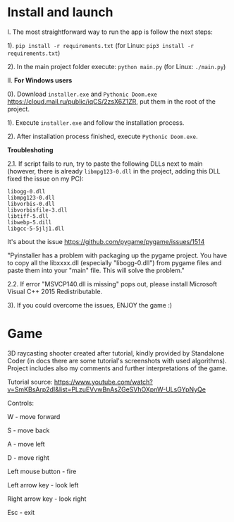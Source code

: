 # Install and launch

I. The most straightforward way to run the app is follow the next steps:

1). ```pip install -r requirements.txt``` (for Linux: ```pip3 install -r requirements.txt```)

2). In the main project folder execute: ```python main.py``` (for Linux: ```./main.py```)

II. **For Windows users** 

0). Download ```installer.exe```  and ```Pythonic Doom.exe``` https://cloud.mail.ru/public/iqCS/2zsX6Z1ZR,
put them in the root of the project.

1). Execute ```installer.exe``` and follow the installation process.

2). After installation process finished, execute ```Pythonic Doom.exe```.

**Troubleshoting**

2.1. If script fails to run, try to paste the following DLLs next to main
(however, there is already ```libmpg123-0.dll``` in the project, adding this DLL fixed the issue on my PC):
```
libogg-0.dll
libmpg123-0.dll
libvorbis-0.dll
libvorbisfile-3.dll
libtiff-5.dll
libwebp-5.dill
libgcc-5-5jlj1.dll
```

It's about the issue https://github.com/pygame/pygame/issues/1514

"Pyinstaller has a problem with packaging up the pygame project.
You have to copy all the libxxxx.dll (especially "libogg-0.dll") from pygame files and paste them into your "main" file.
This will solve the problem."

2.2. If error "MSVCP140.dll is missing" pops out, please install Microsoft Visual C++ 2015 Redistributable.

3). If you could overcome the issues, ENJOY the game :)



# Game

3D raycasting shooter created after tutorial, kindly provided by Standalone Coder 
(in docs there are some tutorial's screenshots with used algorithms).
Project includes also my comments and further interpretations of the game.

Tutorial source: https://www.youtube.com/watch?v=SmKBsArp2dI&list=PLzuEVvwBnAsZGeSVhOXpnW-ULsGYpNyQe

Controls:

W - move forward

S - move back

A - move left

D - move right

Left mouse button - fire

Left arrow key - look left

Right arrow key - look right

Esc - exit